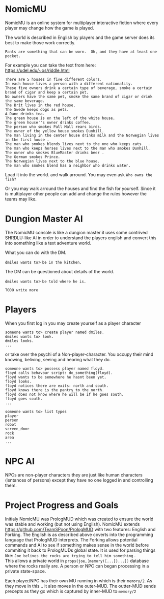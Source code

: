 # NomicMU

NomicMU is an online system for multiplayer interactive fiction where every player may change how the game is played.

The world is described in English by players and the game server does its best to make those work correctly.

`Pants are something that can be worn.  Oh, and they have at least one pocket.`

For example you can take the text from here: https://udel.edu/~os/riddle.html

````
There are 5 houses in five different colors.
In each house lives a person with a different nationality.
These five owners drink a certain type of beverage, smoke a certain brand of cigar and keep a certain pet.
No owners have the same pet, smoke the same brand of cigar or drink the same beverage.
The Brit lives in the red house.
The Swede keeps dogs as pets.
A Dane drinks tea.
The green house is on the left of the white house.
The green house''s owner drinks coffee.
The person who smokes Pall Mall rears birds.
The owner of the yellow house smokes Dunhill.
The man living in the center house drinks milk and the Norwegian lives in the first house .
The man who smokes blends lives next to the one who keeps cats   .
The man who keeps horses lives next to the man who smokes Dunhill.
The owner who smokes BlueMaster drinks beer .
The German smokes Prince.
The Norwegian lives next to the blue house.
The man who smokes blend has a neighbor who drinks water.
````
Load it into the world. and walk arround.
You may even ask `Who owns the fish?`

Or you may walk arround the houses and find the fish for yourself.
Since it is multiplayer other people can add and change the rules however the teams may like.


# Dungion Master AI 

The NomicMU console is like a dungion master it uses some contrived SHRDLU-like AI in order to understand the players english and convert this into something like a text adventure world.

What you can do with the DM.

`dmiles wants to`> `be in the kitchen.`

The DM can be questioned about details of the world.

`dmiles wants to`> `be told where he is.`

````TODO write more````

# Players

When you first log in you may create yourself as a player character 


````
someone wants to> create player named dmiles.
dmiles wants to> look.
dmiles looks.
...
````

or take over the psychi of a Non-player-character. You occupy their mind knowing, beliving, seeing and hearing what they do.

````
someone wants to> possess player named floyd.
floyd calls behavour script: do_something(floyd).
floyd wants to be somewhere he hasnt been yet.
floyd looks.
floyd notices there are exits: north and south.
floyd knows there is the pantry to the north.
floyd does not know where he will be if he goes south.
floyd goes south.
...
````

````
someone wants to> list types
player
person
robot
screen_door
rock
area
...
````

# NPC AI

NPCs are non-player characters they are just like human characters (isntances of persons)
except they have no one logged in and controlling them.











# Project Progress and Goals

Initialy NomicMU was PrologMUD which was created to ensure the world was stable and working (but not using English).
NomicMU extends https://github.com/TeamSPoon/PrologMUD with two features: English and Forking. 
The English is as described above coverts into the programming language that PrologMUD interprets.
The Forking allows potential commands and AI to see if something makes sense in the world before commiting it back to PrologMUDs global state.
It is used for parsing things like:   `Joe belives the rocks are trying to tell him something` .  
This allows a private world in  `props(joe,[memory([...])...])` database where the rocks really are.
A person or NPC can began processing in a private state-space.

Each player/NPC has their own MU running in which is their `memory/2`.  As they move in this .. it also moves in the outer-MUD.
The outter-MUD sends precepts as they go which is captured by inner-MUD to `memory/2`




 





           
